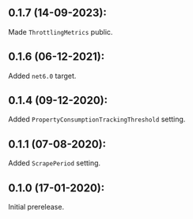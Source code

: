 ## 0.1.7 (14-09-2023):

Made `ThrottlingMetrics` public.

## 0.1.6 (06-12-2021):

Added `net6.0` target.

## 0.1.4 (09-12-2020):

Added `PropertyConsumptionTrackingThreshold` setting.

## 0.1.1 (07-08-2020):

Added `ScrapePeriod` setting.

## 0.1.0 (17-01-2020): 

Initial prerelease.